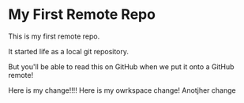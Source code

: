 # My First Remote Repo

This is my first remote repo.

It started life as a local git repository.

But you'll be able to read this on GitHub when we put it onto a GitHub remote!

Here is my change!!!!
Here is my owrkspace change!
Anotjher change
